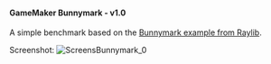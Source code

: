 #### GameMaker Bunnymark - v1.0

A simple benchmark based on the [Bunnymark example from Raylib](https://github.com/raysan5/raylib/blob/master/examples/textures/textures_bunnymark.c).

Screenshot:
![ScreensBunnymark_0](https://github.com/teefan/gamemaker-bunnymark/assets/25924/985da734-7187-4db9-86b3-f4a7a3af2b4d)
